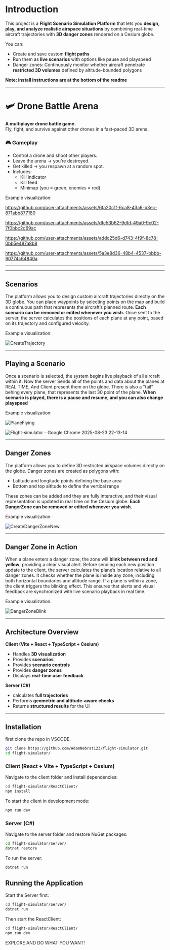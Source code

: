 # Introduction
 
This project is a **Flight Scenario Simulation Platform** that lets you **design, play, and analyze realistic airspace situations** by combining real-time aircraft trajectories with **3D danger zones** rendered on a Cesium globe.  

You can:  
- Create and save custom **flight paths**  
- Run them as **live scenarios**  with options like pause and playspeed
- Danger zones: Continuously monitor whether aircraft penetrate **restricted 3D volumes** defined by altitude-bounded polygons
  
**Note: install instructions are at the bottom of the readme**

---
# 🛩️ Drone Battle Arena

**A multiplayer drone battle game.**  
Fly, fight, and survive against other drones in a fast-paced 3D arena.



### 🎮 Gameplay
- Control a drone and shoot other players.  
- Leave the arena → you’re destroyed.  
- Get killed → you respawn at a random spot.  
- Includes:
  -  Kill indicator  
  -  Kill feed  
  -  Minimap (you = green, enemies = red)

Example visualization:


https://github.com/user-attachments/assets/6fa20c1f-6ca8-43a6-b3ec-871abb877180

https://github.com/user-attachments/assets/dfc53b62-9dfd-49a0-9c02-7f0bbc2d69ac

https://github.com/user-attachments/assets/addc25d6-d743-4f9f-8c78-0bb5e487a8b8

https://github.com/user-attachments/assets/5a3e8d36-48b4-4537-bbbb-90774c64840a



---

---
## Scenarios

The platform allows you to design custom aircraft trajectories directly on the 3D globe.
You can place waypoints by selecting points on the map and build a continuous path that represents the aircraft’s planned route.
**Each scenario can be removed or edited whenever you wish.**
Once sent to the server, the server calculates the positions of each plane at any point, based on its trajectory and configured velocity.

Example visualization:

![CreateTrajectory](https://github.com/user-attachments/assets/e95facdb-ae60-4f68-a654-99a47bf89887)


---



## Playing a Scenario

Once a scenario is selected, the system begins live playback of all aircraft within it.
Now the server Sends all of the points and data about the planes at REAL TIME, And Client present them on the globe.
There is also a "tail" behing every plane, that represents the last 30 point of the plane.
**When scenario is played, there is a pause and resume, and you can also change playspeed**

Example visualization:


![PlaneFlying](https://github.com/user-attachments/assets/172c6a24-76b6-4d90-aafa-b1a4470e03b3)

![_Flight-simulator - Google Chrome_ 2025-08-23 22-13-14](https://github.com/user-attachments/assets/6888a5e8-e5af-46d0-9825-c0b595e348a5)




---

## Danger Zones

The platform allows you to define 3D restricted airspace volumes directly on the globe.
Danger zones are created as polygons with:
- Latitude and longitude points defining the base area
- Bottom and top altitude to define the vertical range

These zones can be added and they are fully interactive, and their visual representation is updated in real time on the Cesium globe.
**Each DangerZone can be removed or edited whenever you wish.**

Example visualization:

![CreateDangerZoneNew](https://github.com/user-attachments/assets/65c997b1-fc5e-448b-baf1-483abe780796)

---

## Danger Zone in Action

When a plane enters a danger zone, the zone will **blink between red and yellow**, providing a clear visual alert.
Before sending each new position update to the client, the server calculates the plane’s location relative to all danger zones.
It checks whether the plane is inside any zone, including both horizontal boundaries and altitude range.
If a plane is within a zone, the client triggers the blinking effect.
This ensures that alerts and visual feedback are synchronized with live scenario playback in real time.

Example visualization:

![DangerZoneBlink](https://github.com/user-attachments/assets/4d08b0d6-71bc-4d30-8adf-c6b8d542a0f2)

---

## Architecture Overview

**Client (Vite + React + TypeScript + Cesium)**  
- Handles **3D visualization**
- Provides **scenarios**
- Provides **scenario controls**  
- Provides **danger zones**  
- Displays **real-time user feedback**  

**Server (C#)**  
- calculates **full trajectories**
- Performs **geometric and altitude-aware checks**  
- Returns **structured results** for the UI

  
---

## Installation
first clone the repo in VSCODE.
```bash
git clone https://github.com/AdamNebrat123/flight-simulator.git
cd flight-simulator/
```

### Client (React + Vite + TypeScript + Cesium)
Navigate to the client folder and install dependencies:

```bash
cd flight-simulator/ReactClient/
npm install
```
To start the client in development mode:
```bash
npm run dev
```

### Server (C#)
Navigate to the server folder and restore NuGet packages:
```bash
cd flight-simulator/Server/
dotnet restore
```
To run the server:
```bash
dotnet run
```

## Running the Application
Start the Server first:
```bash
cd flight-simulator/Server/
dotnet run
```
Then start the ReactClient:
```bash
cd flight-simulator/ReactClient/
npm run dev
```
EXPLORE AND DO WHAT YOU WANT!
